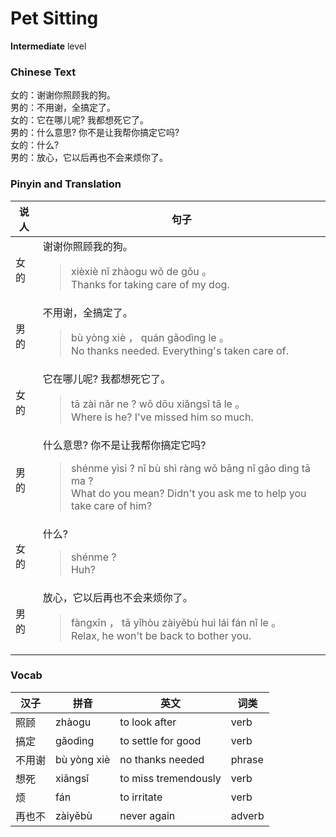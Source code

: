 # Pet Sitting
**Intermediate** level
### Chinese Text
女的：谢谢你照顾我的狗。<br />男的：不用谢，全搞定了。<br />女的：它在哪儿呢? 我都想死它了。<br />男的：什么意思? 你不是让我帮你搞定它吗?<br />女的：什么?<br />男的：放心，它以后再也不会来烦你了。

### Pinyin and Translation
|说人|句子|
|----|----|
|女的|谢谢你照顾我的狗。<blockquote>xièxiè nǐ zhàogu wǒ de gǒu 。<br />Thanks for taking care of my dog.</blockquote>|
|男的|不用谢，全搞定了。<blockquote>bù yòng xiè ， quán gǎodìng le 。<br />No thanks needed. Everything's taken care of.</blockquote>|
|女的|它在哪儿呢? 我都想死它了。<blockquote>tā zài nǎr ne ? wǒ dōu xiǎngsǐ tā le 。<br />Where is he? I've missed him so much.</blockquote>|
|男的|什么意思? 你不是让我帮你搞定它吗?<blockquote>shénme yìsi ? nǐ bù shì ràng wǒ bāng nǐ gǎo dìng tā ma ?<br />What do you mean? Didn't you ask me to help you take care of him?</blockquote>|
|女的|什么?<blockquote>shénme ?<br />Huh?</blockquote>|
|男的|放心，它以后再也不会来烦你了。<blockquote>fàngxīn ， tā yǐhòu zàiyěbù huì lái fán nǐ le 。<br />Relax, he won't be back to bother you.</blockquote>|
### Vocab
|汉子|拼音|英文|词类|
|----|----|----|----|
|照顾|zhàogu|to look after|verb|
|搞定|gǎodìng|to settle for good|verb|
|不用谢|bù yòng xiè|no thanks needed|phrase|
|想死|xiǎngsǐ|to miss tremendously|verb|
|烦|fán|to irritate|verb|
|再也不|zàiyěbù|never again|adverb|